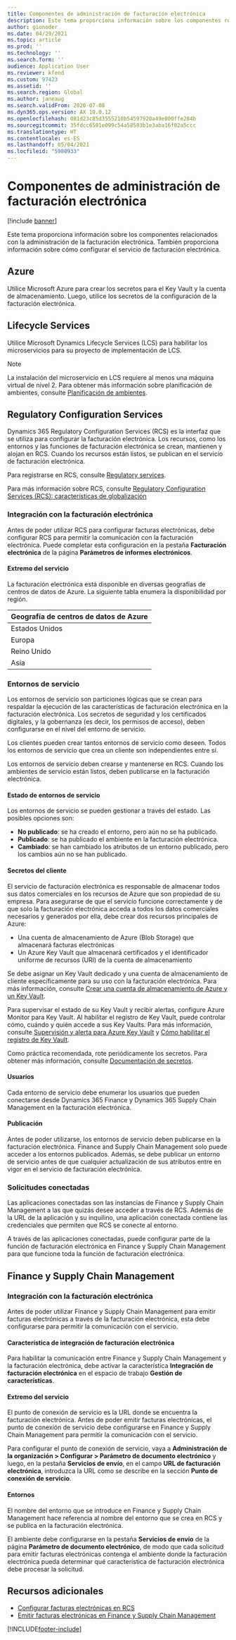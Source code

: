 ```yaml
---
title: Componentes de administración de facturación electrónica
description: Este tema proporciona información sobre los componentes relacionados con la administración de la facturación electrónica.
author: gionoder
ms.date: 04/29/2021
ms.topic: article
ms.prod: ''
ms.technology: ''
ms.search.form: ''
audience: Application User
ms.reviewer: kfend
ms.custom: 97423
ms.assetid: ''
ms.search.region: Global
ms.author: janeaug
ms.search.validFrom: 2020-07-08
ms.dyn365.ops.version: AX 10.0.12
ms.openlocfilehash: 081d23c85d3555210b54597920a49e800ffe284b
ms.sourcegitcommit: 35fdcc6501e099c54a58583b1e3aba16f02a5ccc
ms.translationtype: HT
ms.contentlocale: es-ES
ms.lasthandoff: 05/04/2021
ms.locfileid: "5980933"
---
```

# <a name="electronic-invoicing-administration-components"></a>Componentes de administración de facturación electrónica

[!include [banner](../includes/banner.md)]


Este tema proporciona información sobre los componentes relacionados con la administración de la facturación electrónica. También proporciona información sobre cómo configurar el servicio de facturación electrónica.

## <a name="azure"></a>Azure

Utilice Microsoft Azure para crear los secretos para el Key Vault y la cuenta de almacenamiento. Luego, utilice los secretos de la configuración de la facturación electrónica.

## <a name="lifecycle-services"></a>Lifecycle Services

Utilice Microsoft Dynamics Lifecycle Services (LCS) para habilitar los microservicios para su proyecto de implementación de LCS.

> [!NOTE]
> La instalación del microservicio en LCS requiere al menos una máquina virtual de nivel 2. Para obtener más información sobre planificación de ambientes, consulte [Planificación de ambientes](../../fin-ops-core/fin-ops/imp-lifecycle/environment-planning.md).
 

## <a name="regulatory-configuration-services"></a>Regulatory Configuration Services

Dynamics 365 Regulatory Configuration Services (RCS) es la interfaz que se utiliza para configurar la facturación electrónica. Los recursos, como los entornos y las funciones de facturación electrónica se crean, mantienen y alojan en RCS. Cuando los recursos están listos, se publican en el servicio de facturación electrónica.

Para registrarse en RCS, consulte [Regulatory services](https://marketing.configure.global.dynamics.com/).

Para más información sobre RCS, consulte [Regulatory Configuration Services (RCS): características de globalización](rcs-globalization-feature.md)

### <a name="integration-with-electronic-invoicing"></a>Integración con la facturación electrónica 

Antes de poder utilizar RCS para configurar facturas electrónicas, debe configurar RCS para permitir la comunicación con la facturación electrónica. Puede completar esta configuración en la pestaña **Facturación electrónica** de la página **Parámetros de informes electrónicos**.

#### <a name="service-endpoint"></a>Extremo del servicio

La facturación electrónica está disponible en diversas geografías de centros de datos de Azure. La siguiente tabla enumera la disponibilidad por región.

| Geografía de centros de datos de Azure |
|----------------------------|
| Estados Unidos              |
| Europa                     |
| Reino Unido             |
| Asia                       |

### <a name="service-environments"></a>Entornos de servicio

Los entornos de servicio son particiones lógicas que se crean para respaldar la ejecución de las características de facturación electrónica en la facturación electrónica. Los secretos de seguridad y los certificados digitales, y la gobernanza (es decir, los permisos de acceso), deben configurarse en el nivel del entorno de servicio.

Los clientes pueden crear tantos entornos de servicio como deseen. Todos los entornos de servicio que crea un cliente son independientes entre sí.

Los entornos de servicio deben crearse y mantenerse en RCS. Cuando los ambientes de servicio están listos, deben publicarse en la facturación electrónica.

#### <a name="service-environment-status"></a>Estado de entornos de servicio

Los entornos de servicio se pueden gestionar a través del estado. Las posibles opciones son:

- **No publicado**: se ha creado el entorno, pero aún no se ha publicado.
- **Publicado**: se ha publicado el ambiente en la facturación electrónica.
- **Cambiado**: se han cambiado los atributos de un entorno publicado, pero los cambios aún no se han publicado.

#### <a name="customer-secrets"></a>Secretos del cliente

El servicio de facturación electrónica es responsable de almacenar todos sus datos comerciales en los recursos de Azure que son propiedad de su empresa. Para asegurarse de que el servicio funcione correctamente y de que solo la facturación electrónica acceda a todos los datos comerciales necesarios y generados por ella, debe crear dos recursos principales de Azure:

- Una cuenta de almacenamiento de Azure (Blob Storage) que almacenará facturas electrónicas
- Un Azure Key Vault que almacenará certificados y el identificador uniforme de recursos (URI) de la cuenta de almacenamiento


Se debe asignar un Key Vault dedicado y una cuenta de almacenamiento de cliente específicamente para su uso con la facturación electrónica. Para más información, consulte [Crear una cuenta de almacenamiento de Azure y un Key Vault](e-invoicing-create-azure-storage-account-key-vault.md).

Para supervisar el estado de su Key Vault y recibir alertas, configure Azure Monitor para Key Vault. Al habilitar el registro de Key Vault, puede controlar cómo, cuándo y quién accede a sus Key Vaults. Para más información, consulte [Supervisión y alerta para Azure Key Vault](/azure/key-vault/general/alert) y [Cómo habilitar el registro de Key Vault](/azure/key-vault/general/howto-logging?tabs=azure-cli).

Como práctica recomendada, rote periódicamente los secretos. Para obtener más información, consulte [Documentación de secretos](/azure/key-vault/secrets/).

#### <a name="users"></a>Usuarios

Cada entorno de servicio debe enumerar los usuarios que pueden conectarse desde Dynamics 365 Finance y Dynamics 365 Supply Chain Management en la facturación electrónica.

#### <a name="publication"></a>Publicación

Antes de poder utilizarse, los entornos de servicio deben publicarse en la facturación electrónica. Finance and Supply Chain Management solo puede acceder a los entornos publicados. Además, se debe publicar un entorno de servicio antes de que cualquier actualización de sus atributos entre en vigor en el servicio de facturación electrónica.

### <a name="connected-applications"></a>Solicitudes conectadas

Las aplicaciones conectadas son las instancias de Finance y Supply Chain Management a las que quizás desee acceder a través de RCS. Además de la URL de la aplicación y su inquilino, una aplicación conectada contiene las credenciales que permiten que RCS se conecte al entorno.

A través de las aplicaciones conectadas, puede configurar parte de la función de facturación electrónica en Finance y Supply Chain Management para que funcione toda la función de facturación electrónica.

## <a name="finance-and-supply-chain-management"></a>Finance y Supply Chain Management

### <a name="integration-with-electronic-invoicing"></a>Integración con la facturación electrónica

Antes de poder utilizar Finance y Supply Chain Management para emitir facturas electrónicas a través de la facturación electrónica, esta debe configurarse para permitir la comunicación con el servicio.

#### <a name="electronic-invoicing-integration-feature"></a>Característica de integración de facturación electrónica

Para habilitar la comunicación entre Finance y Supply Chain Management y la facturación electrónica, debe activar la característica **Integración de facturación electrónica** en el espacio de trabajo **Gestión de características**.

#### <a name="service-endpoint"></a>Extremo del servicio

El punto de conexión de servicio es la URL donde se encuentra la facturación electrónica. Antes de poder emitir facturas electrónicas, el punto de conexión de servicio debe configurarse en Finance y Supply Chain Management para permitir la comunicación con el servicio.

Para configurar el punto de conexión de servicio, vaya a **Administración de la organización \> Configurar \> Parámetro de documento electrónico** y luego, en la pestaña **Servicios de envío**, en el campo **URL de facturación electrónica**, introduzca la URL como se describe en la sección **Punto de conexión de servicio**.

#### <a name="environments"></a>Entornos

El nombre del entorno que se introduce en Finance y Supply Chain Management hace referencia al nombre del entorno que se crea en RCS y se publica en la facturación electrónica.

El ambiente debe configurarse en la pestaña **Servicios de envío** de la página **Parámetro de documento electrónico**, de modo que cada solicitud para emitir facturas electrónicas contenga el ambiente donde la facturación electrónica pueda determinar qué característica de facturación electrónica debe procesar la solicitud.

## <a name="additional-resources"></a>Recursos adicionales

- [Configurar facturas electrónicas en RCS](e-invoicing-configuration-rcs.md)
- [Emitir facturas electrónicas en Finance y Supply Chain Management](e-invoicing-issuing-electronic-invoices-finance-supply-chain-management.md)


[!INCLUDE[footer-include](../../includes/footer-banner.md)]
